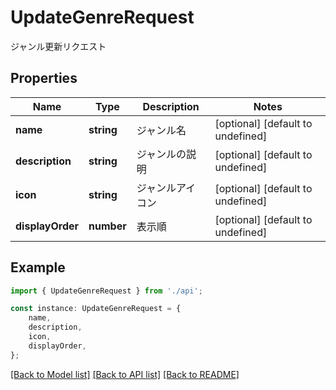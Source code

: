# UpdateGenreRequest

ジャンル更新リクエスト

## Properties

Name | Type | Description | Notes
------------ | ------------- | ------------- | -------------
**name** | **string** | ジャンル名 | [optional] [default to undefined]
**description** | **string** | ジャンルの説明 | [optional] [default to undefined]
**icon** | **string** | ジャンルアイコン | [optional] [default to undefined]
**displayOrder** | **number** | 表示順 | [optional] [default to undefined]

## Example

```typescript
import { UpdateGenreRequest } from './api';

const instance: UpdateGenreRequest = {
    name,
    description,
    icon,
    displayOrder,
};
```

[[Back to Model list]](../README.md#documentation-for-models) [[Back to API list]](../README.md#documentation-for-api-endpoints) [[Back to README]](../README.md)

